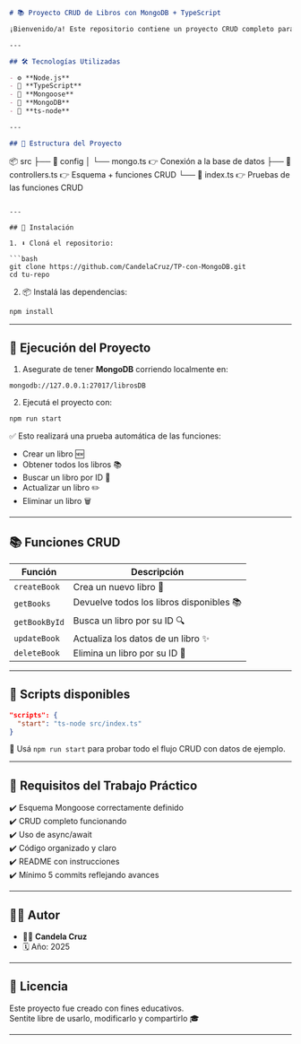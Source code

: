 

```markdown
# 📚 Proyecto CRUD de Libros con MongoDB + TypeScript

¡Bienvenido/a! Este repositorio contiene un proyecto CRUD completo para manejar una colección de **libros** usando **MongoDB**, **Mongoose** y **TypeScript**. Ideal como trabajo práctico o base para una app de gestión 📖💻

---

## 🛠️ Tecnologías Utilizadas

- ⚙️ **Node.js**
- 🔡 **TypeScript**
- 🧩 **Mongoose**
- 🍃 **MongoDB**
- 🚀 **ts-node**

---

## 📁 Estructura del Proyecto

```
📦 src
├── 📄 config
│   └── mongo.ts        👉 Conexión a la base de datos
├── 📄 controllers.ts    👉 Esquema + funciones CRUD
└── 📄 index.ts          👉 Pruebas de las funciones CRUD
```

---

## 🔧 Instalación

1. ⬇️ Cloná el repositorio:

```bash
git clone https://github.com/CandelaCruz/TP-con-MongoDB.git
cd tu-repo
```

2. 📦 Instalá las dependencias:

```bash
npm install
```

---

## 🚀 Ejecución del Proyecto

1. Asegurate de tener **MongoDB** corriendo localmente en:

```
mongodb://127.0.0.1:27017/librosDB
```

2. Ejecutá el proyecto con:

```bash
npm run start
```

✅ Esto realizará una prueba automática de las funciones:

- Crear un libro 🆕
- Obtener todos los libros 📚
- Buscar un libro por ID 🔎
- Actualizar un libro ✏️
- Eliminar un libro 🗑️

---

## 📚 Funciones CRUD

| Función         | Descripción                                 |
|----------------|---------------------------------------------|
| `createBook`    | Crea un nuevo libro 📘                      |
| `getBooks`      | Devuelve todos los libros disponibles 📚    |
| `getBookById`   | Busca un libro por su ID 🔍                 |
| `updateBook`    | Actualiza los datos de un libro ✨           |
| `deleteBook`    | Elimina un libro por su ID 🧹               |

---

## 📌 Scripts disponibles

```json
"scripts": {
  "start": "ts-node src/index.ts"
}
```

🔄 Usá `npm run start` para probar todo el flujo CRUD con datos de ejemplo.

---

## 💾 Requisitos del Trabajo Práctico

✔️ Esquema Mongoose correctamente definido  
✔️ CRUD completo funcionando  
✔️ Uso de async/await  
✔️ Código organizado y claro  
✔️ README con instrucciones  
✔️ Mínimo 5 commits reflejando avances


---

## 👨‍💻 Autor

- 🧑‍🎓 **Candela Cruz**
- 🗓️ Año: 2025

---

## 📝 Licencia

Este proyecto fue creado con fines educativos.  
Sentite libre de usarlo, modificarlo y compartirlo 🎓

---

```



